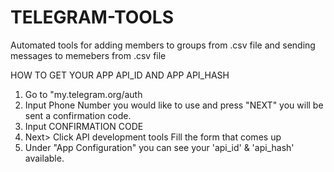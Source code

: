 # TELEGRAM-TOOLS
Automated tools for adding members to groups from .csv file and sending messages to memebers from .csv file

HOW TO GET YOUR APP API_ID AND APP API_HASH
1. Go to "my.telegram.org/auth 
2. Input Phone Number you would like to use and press "NEXT"  you will be sent a confirmation code.
3. Input CONFIRMATION CODE 
4. Next> Click API development tools  Fill the form that comes up  
5. Under "App Configuration" you can see your 'api_id' &amp; 'api_hash' available.
